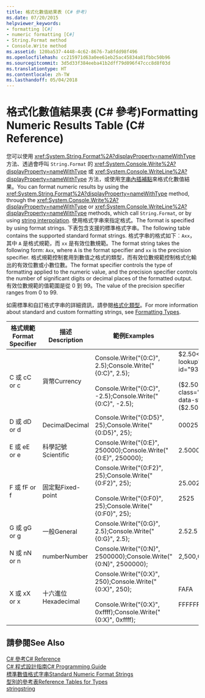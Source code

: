 ```yaml
---
title: 格式化數值結果表 (C# 參考)
ms.date: 07/20/2015
helpviewer_keywords:
- formatting [C#]
- numeric formatting [C#]
- String.Format method
- Console.Write method
ms.assetid: 120ba537-4448-4c62-8676-7a8fdd98f496
ms.openlocfilehash: cc215971d63a0ee61eb25ac45834a81fbbc50b96
ms.sourcegitcommit: 3d5d33f384eeba41b2dff79d096f47ccc8d8f03d
ms.translationtype: HT
ms.contentlocale: zh-TW
ms.lasthandoff: 05/04/2018
---
```

# <a name="formatting-numeric-results-table-c-reference"></a><span data-ttu-id="939dd-102">格式化數值結果表 (C# 參考)</span><span class="sxs-lookup"><span data-stu-id="939dd-102">Formatting Numeric Results Table (C# Reference)</span></span>
<span data-ttu-id="939dd-103">您可以使用 <xref:System.String.Format%2A?displayProperty=nameWithType> 方法、透過會呼叫 `String.Format` 的 <xref:System.Console.Write%2A?displayProperty=nameWithType> 或 <xref:System.Console.WriteLine%2A?displayProperty=nameWithType> 方法，或使用[字串內插補點](../tokens/interpolated.md)來格式化數值結果。</span><span class="sxs-lookup"><span data-stu-id="939dd-103">You can format numeric results by using the <xref:System.String.Format%2A?displayProperty=nameWithType> method, through the <xref:System.Console.Write%2A?displayProperty=nameWithType> or <xref:System.Console.WriteLine%2A?displayProperty=nameWithType> methods, which call `String.Format`, or by using [string interpolation](../tokens/interpolated.md).</span></span> <span data-ttu-id="939dd-104">使用格式字串來指定格式。</span><span class="sxs-lookup"><span data-stu-id="939dd-104">The format is specified by using format strings.</span></span> <span data-ttu-id="939dd-105">下表包含支援的標準格式字串。</span><span class="sxs-lookup"><span data-stu-id="939dd-105">The following table contains the supported standard format strings.</span></span> <span data-ttu-id="939dd-106">格式字串的格式如下︰`Axx`，其中 `A` 是格式規範，而 `xx` 是有效位數規範。</span><span class="sxs-lookup"><span data-stu-id="939dd-106">The format string takes the following form: `Axx`, where `A` is the format specifier and `xx` is the precision specifier.</span></span> <span data-ttu-id="939dd-107">格式規範控制套用到數值之格式的類型，而有效位數規範控制格式化輸出的有效位數或小數位數。</span><span class="sxs-lookup"><span data-stu-id="939dd-107">The format specifier controls the type of formatting applied to the numeric value, and the precision specifier controls the number of significant digits or decimal places of the formatted output.</span></span> <span data-ttu-id="939dd-108">有效位數規範的值範圍是從 0 到 99。</span><span class="sxs-lookup"><span data-stu-id="939dd-108">The value of the precision specifier ranges from 0 to 99.</span></span>  
  
 <span data-ttu-id="939dd-109">如需標準和自訂格式字串的詳細資訊，請參閱[格式化類型](../../../standard/base-types/formatting-types.md)。</span><span class="sxs-lookup"><span data-stu-id="939dd-109">For more information about standard and custom formatting strings, see [Formatting Types](../../../standard/base-types/formatting-types.md).</span></span>
  
|<span data-ttu-id="939dd-110">格式規範</span><span class="sxs-lookup"><span data-stu-id="939dd-110">Format Specifier</span></span>|<span data-ttu-id="939dd-111">描述</span><span class="sxs-lookup"><span data-stu-id="939dd-111">Description</span></span>|<span data-ttu-id="939dd-112">範例</span><span class="sxs-lookup"><span data-stu-id="939dd-112">Examples</span></span>|<span data-ttu-id="939dd-113">輸出</span><span class="sxs-lookup"><span data-stu-id="939dd-113">Output</span></span>|  
|----------------------|-----------------|--------------|------------|  
|<span data-ttu-id="939dd-114">C 或 c</span><span class="sxs-lookup"><span data-stu-id="939dd-114">C or c</span></span>|<span data-ttu-id="939dd-115">貨幣</span><span class="sxs-lookup"><span data-stu-id="939dd-115">Currency</span></span>|<span data-ttu-id="939dd-116">Console.Write("{0:C}", 2.5);</span><span class="sxs-lookup"><span data-stu-id="939dd-116">Console.Write("{0:C}", 2.5);</span></span><br /><br /> <span data-ttu-id="939dd-117">Console.Write("{0:C}", -2.5);</span><span class="sxs-lookup"><span data-stu-id="939dd-117">Console.Write("{0:C}", -2.5);</span></span>|<span data-ttu-id="939dd-118">$2.50</span><span class="sxs-lookup"><span data-stu-id="939dd-118">$2.50</span></span><br /><br /> <span data-ttu-id="939dd-119">($2.50)</span><span class="sxs-lookup"><span data-stu-id="939dd-119">($2.50)</span></span>|  
|<span data-ttu-id="939dd-120">D 或 d</span><span class="sxs-lookup"><span data-stu-id="939dd-120">D or d</span></span>|<span data-ttu-id="939dd-121">Decimal</span><span class="sxs-lookup"><span data-stu-id="939dd-121">Decimal</span></span>|<span data-ttu-id="939dd-122">Console.Write("{0:D5}", 25);</span><span class="sxs-lookup"><span data-stu-id="939dd-122">Console.Write("{0:D5}", 25);</span></span>|<span data-ttu-id="939dd-123">00025</span><span class="sxs-lookup"><span data-stu-id="939dd-123">00025</span></span>|  
|<span data-ttu-id="939dd-124">E 或 e</span><span class="sxs-lookup"><span data-stu-id="939dd-124">E or e</span></span>|<span data-ttu-id="939dd-125">科學記號</span><span class="sxs-lookup"><span data-stu-id="939dd-125">Scientific</span></span>|<span data-ttu-id="939dd-126">Console.Write("{0:E}", 250000);</span><span class="sxs-lookup"><span data-stu-id="939dd-126">Console.Write("{0:E}", 250000);</span></span>|<span data-ttu-id="939dd-127">2.500000E+005</span><span class="sxs-lookup"><span data-stu-id="939dd-127">2.500000E+005</span></span>|  
|<span data-ttu-id="939dd-128">F 或 f</span><span class="sxs-lookup"><span data-stu-id="939dd-128">F or f</span></span>|<span data-ttu-id="939dd-129">固定點</span><span class="sxs-lookup"><span data-stu-id="939dd-129">Fixed-point</span></span>|<span data-ttu-id="939dd-130">Console.Write("{0:F2}", 25);</span><span class="sxs-lookup"><span data-stu-id="939dd-130">Console.Write("{0:F2}", 25);</span></span><br /><br /> <span data-ttu-id="939dd-131">Console.Write("{0:F0}", 25);</span><span class="sxs-lookup"><span data-stu-id="939dd-131">Console.Write("{0:F0}", 25);</span></span>|<span data-ttu-id="939dd-132">25.00</span><span class="sxs-lookup"><span data-stu-id="939dd-132">25.00</span></span><br /><br /> <span data-ttu-id="939dd-133">25</span><span class="sxs-lookup"><span data-stu-id="939dd-133">25</span></span>|  
|<span data-ttu-id="939dd-134">G 或 g</span><span class="sxs-lookup"><span data-stu-id="939dd-134">G or g</span></span>|<span data-ttu-id="939dd-135">一般</span><span class="sxs-lookup"><span data-stu-id="939dd-135">General</span></span>|<span data-ttu-id="939dd-136">Console.Write("{0:G}", 2.5);</span><span class="sxs-lookup"><span data-stu-id="939dd-136">Console.Write("{0:G}", 2.5);</span></span>|<span data-ttu-id="939dd-137">2.5</span><span class="sxs-lookup"><span data-stu-id="939dd-137">2.5</span></span>|  
|<span data-ttu-id="939dd-138">N 或 n</span><span class="sxs-lookup"><span data-stu-id="939dd-138">N or n</span></span>|<span data-ttu-id="939dd-139">number</span><span class="sxs-lookup"><span data-stu-id="939dd-139">Number</span></span>|<span data-ttu-id="939dd-140">Console.Write("{0:N}", 2500000);</span><span class="sxs-lookup"><span data-stu-id="939dd-140">Console.Write("{0:N}", 2500000);</span></span>|<span data-ttu-id="939dd-141">2,500,000.00</span><span class="sxs-lookup"><span data-stu-id="939dd-141">2,500,000.00</span></span>|  
|<span data-ttu-id="939dd-142">X 或 x</span><span class="sxs-lookup"><span data-stu-id="939dd-142">X or x</span></span>|<span data-ttu-id="939dd-143">十六進位</span><span class="sxs-lookup"><span data-stu-id="939dd-143">Hexadecimal</span></span>|<span data-ttu-id="939dd-144">Console.Write("{0:X}", 250);</span><span class="sxs-lookup"><span data-stu-id="939dd-144">Console.Write("{0:X}", 250);</span></span><br /><br /> <span data-ttu-id="939dd-145">Console.Write("{0:X}", 0xffff);</span><span class="sxs-lookup"><span data-stu-id="939dd-145">Console.Write("{0:X}", 0xffff);</span></span>|<span data-ttu-id="939dd-146">FA</span><span class="sxs-lookup"><span data-stu-id="939dd-146">FA</span></span><br /><br /> <span data-ttu-id="939dd-147">FFFF</span><span class="sxs-lookup"><span data-stu-id="939dd-147">FFFF</span></span>|  
  
## <a name="see-also"></a><span data-ttu-id="939dd-148">請參閱</span><span class="sxs-lookup"><span data-stu-id="939dd-148">See Also</span></span>  
 [<span data-ttu-id="939dd-149">C# 參考</span><span class="sxs-lookup"><span data-stu-id="939dd-149">C# Reference</span></span>](../../../csharp/language-reference/index.md)  
 [<span data-ttu-id="939dd-150">C# 程式設計指南</span><span class="sxs-lookup"><span data-stu-id="939dd-150">C# Programming Guide</span></span>](../../../csharp/programming-guide/index.md)  
 [<span data-ttu-id="939dd-151">標準數值格式字串</span><span class="sxs-lookup"><span data-stu-id="939dd-151">Standard Numeric Format Strings</span></span>](../../../standard/base-types/standard-numeric-format-strings.md)  
 [<span data-ttu-id="939dd-152">型別的參考表</span><span class="sxs-lookup"><span data-stu-id="939dd-152">Reference Tables for Types</span></span>](../../../csharp/language-reference/keywords/reference-tables-for-types.md)  
 [<span data-ttu-id="939dd-153">string</span><span class="sxs-lookup"><span data-stu-id="939dd-153">string</span></span>](../../../csharp/language-reference/keywords/string.md)
